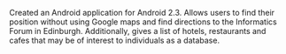 Created an Android application for Android 2.3. Allows users to find their position without using Google maps and find directions to the Informatics Forum in Edinburgh. Additionally, gives a list of hotels, restaurants and cafes that may be of interest to individuals as a database.
